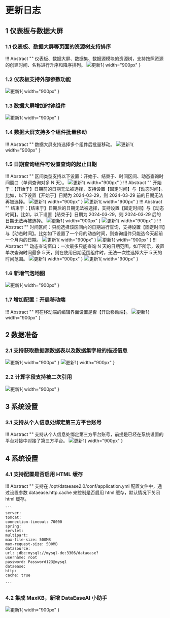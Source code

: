 # 更新日志

## 1  仪表板与数据大屏

### 1.1 仪表板、数据大屏等页面的资源树支持排序
!!! Abstract ""
    仪表板、数据大屏、数据集、数据源模块的资源树，支持按照资源的创建时间、名称进行升序和降序排列。
![更新1](./newimg/1.1%20仪表板、数据大屏等页面的资源树支持排序.png){ width="900px" }

### 1.2 仪表板支持外部参数功能

![更新1](./newimg/1.2可视化资源支持外部参数功能.png){ width="900px" }


### 1.3 数据大屏增加时钟组件

![更新1](./newimg/1.3%20数据大屏增加时钟组件.png){ width="900px" }

### 1.4 数据大屏支持多个组件批量移动
!!! Abstract ""
    数据大屏支持选择多个组件后批量移动。
![更新1](./newimg/1.4%20数据大屏支持多个组件批量移动.gif){ width="900px" }

### 1.5 日期查询组件可设置查询的起止日期
!!! Abstract ""
    区间类型支持以下设置：开始于、结束于、时间区间、动态查询时间窗口（单词查询对多 N 天）。
![更新1](./newimg/1.5%20日期查询组件可设置查询的起止日期1.png){ width="900px" }
!!! Abstract ""
    开始于：【开始于】日期前的日期无法被选择，支持设置【固定时间】与【动态时间】。比如，以下设置【开始于】日期为 2024-03-29，则 2024-03-29 前的日期无法再被选择。
![更新1](./newimg/1.5%20日期查询组件可设置查询的起止日期2.png){ width="900px" }
![更新1](./newimg/1.5%20日期查询组件可设置查询的起止日期3.png){ width="900px" }
!!! Abstract ""
    结束于：【结束于】日期后的日期无法被选择，支持设置【固定时间】与【动态时间】。比如，以下设置【结束于】日期为 2024-03-29，则 2024-03-29 后的日期无法再被选择。
![更新1](./newimg/1.5%20日期查询组件可设置查询的起止日期4.png){ width="900px" }
![更新1](./newimg/1.5%20日期查询组件可设置查询的起止日期5.png){ width="900px" }
!!! Abstract ""
    时间区间：只能选择该区间内的日期进行查询，支持设置【固定时间】与【动态时间】。比如如下设置了一个月的动态时间，则查询组件只能选今天起前一个月内的日期。
![更新1](./newimg/1.5%20日期查询组件可设置查询的起止日期6.png){ width="900px" }
![更新1](./newimg/1.5%20日期查询组件可设置查询的起止日期7.png){ width="900px" }
!!! Abstract ""
    动态查询窗口：一次最多只能查询 N 天的日期范围，如下所示，设置单次查询时间最多 5 天，则在使用日期范围组件时，无法一次性选择大于 5 天的时间范围。
![更新1](./newimg/1.5%20日期查询组件可设置查询的起止日期8.png){ width="900px" }
![更新1](./newimg/1.5%20日期查询组件可设置查询的起止日期9.png){ width="900px" }

### 1.6 新增气泡地图
![更新1](./newimg/1.6%20新增气泡地图.png){ width="900px" }

### 1.7 增加配置：开启移动端
!!! Abstract ""
    可在移动端的编辑界面设置是否【开启移动端】。
![更新1](./newimg/1.7%20增加配置：开启移动端.png){ width="900px" }

## 2 数据准备

### 2.1 支持获取数据源数据表以及数据集字段的描述信息

![更新1](./newimg/2.1%20支持获取数据源数据表以及数据集字段的描述信息.png){ width="900px" }
![更新1](./newimg/2.1%20支持获取数据源数据表以及数据集字段的描述信息2.png){ width="900px" }

### 2.2 计算字段支持被二次引用

![更新1](./newimg/2.2%20计算字段支持被二次引用.png){ width="900px" }


## 3 系统设置
### 3.1 支持从个人信息处绑定第三方平台账号
!!! Abstract ""
    支持从个人信息处绑定第三方平台账号，前提是已经在系统设置的平台对接中对接了第三方平台。
![更新1](./newimg/3.1%20支持从个人信息处绑定第三方平台账号.png){ width="900px" }

## 4 系统设置
### 4.1 支持配置是否启用 HTML 缓存
!!! Abstract ""
    支持在 /opt/dataease2.0/conf/application.yml 配置文件中，通过设置参数 dataease.http.cache 来控制是否启用 html 缓存，默认情况下关闭 html 缓存。
    
    ```
    server:
    tomcat:
    connection-timeout: 70000
    spring:
    servlet:
    multipart:
    max-file-size: 500MB
    max-request-size: 500MB
    datasource:
    url: jdbc:mysql://mysql-de:3306/dataease?
    username: root
    password: Password123@mysql
    dataease:
    http:
    cache: true

    ```
### 4.2 集成 MaxKB，新增 DataEaseAI 小助手
![更新1](./newimg/4.2%20集成%20MaxKB，新增%20DataEaseAI%20小助手.png){ width="900px" }

